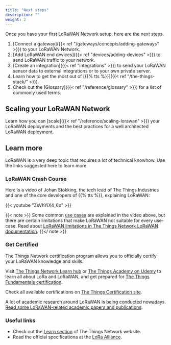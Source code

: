 ```yaml
---
title: "Next steps"
description: ""
weight: 2
---
```


Once you have your first LoRaWAN Network setup, here are the next steps.

<!--more-->

1. [Connect a gateway]({{< ref "/gateways/concepts/adding-gateways" >}}) to your LoRaWAN Network.
2. [Add LoRaWAN end devices]({{< ref "devices/adding-devices" >}}) to send LoRaWAN traffic to your network.
3. [Create an integration]({{< ref "integrations" >}}) to send your LoRaWAN sensor data to external integrations or to your own private server.
4. Learn how to get the most out of [{{% tts %}}]({{< ref "/the-things-stack/" >}}).
5. Check out the [Glossary]({{< ref "/reference/glossary" >}}) for a list of commonly used terms.

## Scaling your LoRaWAN Network

Learn how you can [scale]({{< ref "/reference/scaling-lorawan" >}}) your LoRaWAN deployments and the best practices for a well architected LoRaWAN deployment.

## Learn more

LoRaWAN is a very deep topic that requires a lot of technical knowhow. Use the links suggested here to learn more.

### LoRaWAN Crash Course

Here is a video of Johan Stokking, the tech lead of The Things Industries and one of the core developers of {{% tts %}}, explaining LoRaWAN:

{{< youtube "ZsVhYiX4_6o" >}}

{{< note >}} Some common [use cases](https://www.thethingsnetwork.org/docs/lorawan/what-is-lorawan/#lorawan-use-cases) are explained in the video above, but there are certain limitations that make LoRaWAN not suitable for every use-case. Read about [LoRaWAN limitations in The Things Network LoRaWAN documentation](https://www.thethingsnetwork.org/docs/lorawan/limitations/). {{</ note >}}

### Get Certified

The Things Network certification program allows you to officially certify your LoRaWAN knowledge and skills.

Visit [The Things Network Learn hub](https://www.thethingsnetwork.org/docs/lorawan/) or [The Things Academy on Udemy](https://www.udemy.com/course/lorawan-fundamentals/) to learn all about LoRa and LoRaWAN, and get prepared for [The Things Fundamentals certification](https://www.thethingsnetwork.org/achievements/a/the-things-certified-fundamentals/).

Check all available certifications on [The Things Certification site](https://www.thethingsnetwork.org/achievements/certificates/).

A lot of academic research around LoRaWAN is being conducted nowadays. [Read some LoRaWAN-related academic papers and publications](https://www.thethingsnetwork.org/docs/lorawan/academic/).


### Useful links

- Check out the [Learn section](https://thethingsnetwork.org/docs/lorawan) of The Things Network website.
- Read the official specificationa at the [LoRa Alliance](https://lora-alliance.org).
